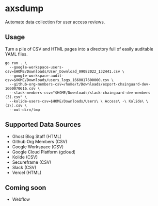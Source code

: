 # axsdump

Automate data collection for user access reviews.

## Usage

Turn a pile of CSV and HTML pages into a directory full of easily auditable YAML files.

```shell
go run . \
  --google-workspace-users-csv=$HOME/Downloads/User_Download_09082022_132441.csv \
  --google-workspace-audit-csv=$HOME/Downloads/users_logs_1660017600000.csv \
  --github-org-members-csv=/home/t/Downloads/export-chainguard-dev-1660070616.csv \
  --slack-members-csv="$HOME/Downloads/slack-chainguard-dev-members (3).csv" \
  --kolide-users-csv=$HOME/Downloads/Users\ \ Access\ ·\ Kolide\ \(2\).csv \
  --out-dir=/tmp
```

## Supported Data Sources

* Ghost Blog Staff (HTML)
* Github Org Members (CSV)
* Google Workspace (CSV)
* Google Cloud Platform (gcloud)
* Kolide (CSV)
* Secureframe (CSV)
* Slack (CSV)
* Vercel (HTML)

## Coming soon

* Webflow

